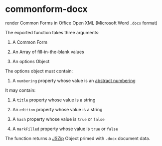 # commonform-docx

render Common Forms in Office Open XML (Microsoft Word `.docx` format)

The exported function takes three arguments:

1. A Common Form

2. An Array of fill-in-the-blank values

3. An options Object

The options object must contain:

1. A `numbering` property whose value is an [abstract numbering](https://npmjs.com/packages/abstract-numbering)

It may contain:

1. A `title` property whose value is a string

2. An `edition` property whose value is a string

3. A `hash` property whose value is `true` or `false`

4. A `markFilled` property whose value is `true` or `false`

The function returns a [JSZip](https://npmjs.com/packages/jszip) Object primed with `.docx` document data.
